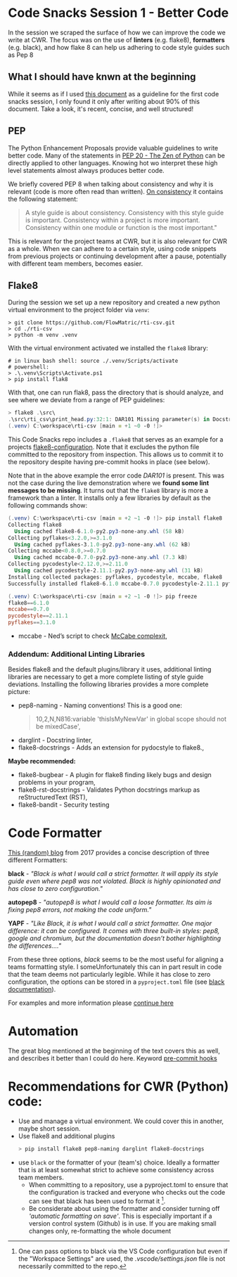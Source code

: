 # Code Snacks Session 1 - Better Code

In the session we scraped the surface of how we can improve the code we write at CWR. The focus was on the use of **linters** (e.g. flake8), **formatters** (e.g. black), and how flake 8 can help us adhering to code style guides such as Pep 8

## What I should have knwn at the beginning

While it seems as if I used [this document](https://testdriven.io/blog/python-code-quality/) as a guideline for the first code snacks session, I only found it only after writing about 90% of this document. Take a look, it's recent, concise, and well structured! 

## PEP

The Python Enhancement Proposals provide valuable guidelines to write better code. Many of the statements in [PEP 20 - The Zen of Python](https://peps.python.org/pep-0020/#the-zen-of-python) can be directly applied to other languages. Knowing hot wo interpret these high level statements almost always produces better code.

We briefly covered PEP 8 when talking about consistency and why it is relevant (code is more often read than written). [On consistency](https://peps.python.org/pep-0008/#a-foolish-consistency-is-the-hobgoblin-of-little-minds) it contains the following statement:

>A style guide is about consistency. Consistency with this style guide is important. Consistency within a project is more important. Consistency within one module or function is the most important."

This is relevant for the project teams at CWR, but it is also relevant for CWR as a whole. When we can adhere to a certain style, using code snippets from previous projects or continuing development after a pause, potentially with different team members, becomes easier.

## Flake8

During the session we set up a new repository and created a new python virtual environment to the project folder via `venv`:

```console
> git clone https://github.com/FlowMatric/rti-csv.git
> cd ./rti-csv
> python -m venv .venv
```

With the virtual environment activated we installed the `flake8` library:

```
# in linux bash shell: source ./.venv/Scripts/activate
# powershell:
> .\.venv\Scripts\Activate.ps1
> pip install flak8
```

With that, one can run flak8, pass the directory that is should analyze, and see where we deviate from a range of PEP guidelines:

```powershell
> flake8 .\src\
.\src\rti_csv\print_head.py:32:1: DAR101 Missing parameter(s) in Docstring: - arg1
(.venv) C:\workspace\rti-csv [main ≡ +1 ~0 -0 !]> 
```

This Code Snacks repo includes a `.flake8` that serves as an example for a projects [flake8-configuration](https://flake8.pycqa.org/en/latest/user/configuration.html). Note that it excludes the python file committed to the repository from inspection. This allows us to commit it to the repository despite having pre-commit hooks in place (see below).

Note that in the above example the error code *DAR101* is present. This was not the case during the live demonstration where we **found some lint messages to be missing**. It turns out that the `flake8` library is more a framework than a linter. It installs only a few libraries by default as the following commands show:

```PowerShell
(.venv) C:\workspace\rti-csv [main ≡ +2 ~1 -0 !]> pip install flake8
Collecting flake8
  Using cached flake8-6.1.0-py2.py3-none-any.whl (58 kB)
Collecting pyflakes<3.2.0,>=3.1.0
  Using cached pyflakes-3.1.0-py2.py3-none-any.whl (62 kB)
Collecting mccabe<0.8.0,>=0.7.0
  Using cached mccabe-0.7.0-py2.py3-none-any.whl (7.3 kB)
Collecting pycodestyle<2.12.0,>=2.11.0
  Using cached pycodestyle-2.11.1-py2.py3-none-any.whl (31 kB)
Installing collected packages: pyflakes, pycodestyle, mccabe, flake8
Successfully installed flake8-6.1.0 mccabe-0.7.0 pycodestyle-2.11.1 pyflakes-3.1.0

(.venv) C:\workspace\rti-csv [main ≡ +2 ~1 -0 !]> pip freeze
flake8==6.1.0
mccabe==0.7.0
pycodestyle==2.11.1
pyflakes==3.1.0
```

* mccabe - Ned’s script to check [McCabe complexit](https://en.wikipedia.org/wiki/Cyclomatic_complexity),

### Addendum: Additional Linting Libraries

Besides flake8 and the default plugins/library it uses, additional linting libraries are necessary to get a more complete listing of style guide deviations. Installing the following libraries provides a more complete picture:

* pep8-naming - Naming conventions! This is a good one: 
  > 10,2,N,N816:variable 'thisIsMyNewVar' in global scope should not be mixedCase',
* darglint - Docstring linter,
* flake8-docstrings - Adds an extension for pydocstyle to flake8.,

**Maybe recommended:**

* flake8-bugbear - A plugin for flake8 finding likely bugs and design problems in your program,
* flake8-rst-docstrings - Validates Python docstrings markup as reStructuredText (RST),
* flake8-bandit - Security testing

# Code Formatter

[This (random) blog](https://blog.frank-mich.com/python-code-formatters-comparison-black-autopep8-and-yapf/) from 2017 provides a concise description of three different Formatters:

**black** - *"Black is what I would call a strict formatter. It will apply its style guide even where pep8 was not violated. Black is highly opinionated and has close to zero configuration."*

**autopep8** - *"autopep8 is what I would call a loose formatter. Its aim is fixing pep8 errors, not making the code uniform."*

**YAPF** - *"Like Black, it is what I would call a strict formatter. One major difference: it can be configured. It comes with three built-in styles: pep8, google and chromium, but the documentation doesn’t bother highlighting the differences...."*

From these three options, *black* seems to be the most useful for aligning a teams formatting style. I someUnfortunately this can in part result in code that the team deems not particularly legible. While it has close to zero configuration, the options can be stored in a `pyproject.toml` file (see [black documentation](https://black.readthedocs.io/en/stable/usage_and_configuration/the_basics.html#configuration-via-a-file)).

For examples and more information please [continue here](https://testdriven.io/blog/python-code-quality/#code-formatters)

# Automation 

The great blog mentioned at the beginning of the text covers this as well, and describes it better than I could do here. Keyword [pre-commit hooks](https://testdriven.io/blog/python-code-quality/#running-code-quality-tools)

# Recommendations for CWR (Python) code:

- Use and manage a virtual environment. We could cover this in another, maybe short session.
- Use flake8 and additional plugins
  ```Powershell
  > pip install flake8 pep8-naming darglint flake8-docstrings
  ```
- use `black` or the formatter of your (team's) choice. Ideally a formatter that is at least somewhat strict to achieve some consistency across team members.
  - When committing to a repository, use a pyproject.toml to ensure that the configuration is tracked and everyone who checks out the code can see that black has been used to format it [^1].
  - Be considerate about using the formatter and consider turning off *'automatic formatting on save'*. This is especially important if a version control system (Github) is in use. If you are making small changes only, re-formatting the whole document 


[^1]: One can pass options to black via the VS Code configuration but even if the "Workspace Settings" are used, the *.vscode/settings.json* file is not necessarily committed to the repo.
